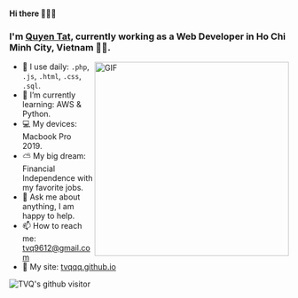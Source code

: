 #### Hi there 👋👋👋

### I'm [Quyen Tat](https://tvqhub.com), currently working as a Web Developer in Ho Chi Minh City, Vietnam 👨‍💻.

<img align="right" alt="GIF" src="https://media.giphy.com/media/p4NLw3I4U0idi/giphy.gif" width="350px" />

- 👀 I use daily: `.php`, `.js`, `.html`, `.css`, `.sql`.
- 🌱 I’m currently learning: AWS & Python.
- 💻 My devices: Macbook Pro 2019.
- ⛅️ My big dream: Financial Independence with my favorite jobs.
- 💬 Ask me about anything, I am happy to help.
- 📫 How to reach me: tvq9612@gmail.com
- 📝 My site: [tvqqq.github.io](https://tvqqq.github.io)

![TVQ's github visitor](https://komarev.com/ghpvc/?username=tvqqq)
